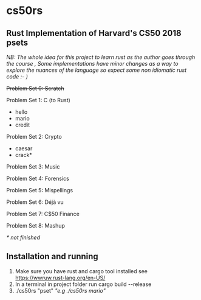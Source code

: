# cs50rs
## Rust Implementation of Harvard's CS50 2018 psets 
_NB: The whole idea for this project to learn rust as the author goes through the course , Some implementations have minor changes as a way to explore the nuances of the language so expect some non idiomatic rust code :- )_
 
~~Problem Set 0: Scratch~~
 
Problem Set 1: C (to Rust)
* hello
* mario
* credit
 
Problem Set 2: Crypto
* caesar 
* crack*
 
Problem Set 3: Music
 
Problem Set 4: Forensics
 
Problem Set 5: Mispellings
 
Problem Set 6: Déjà vu
 
Problem Set 7: C$50 Finance
 
Problem Set 8: Mashup


_\* not finished_ 

##  Installation and running
1. Make sure you have rust and cargo tool installed see https://wwruw.rust-lang.org/en-US/
2. In a terminal in project folder run
cargo build --release
3. ./cs50rs "pset" _"e.g ./cs50rs mario"_